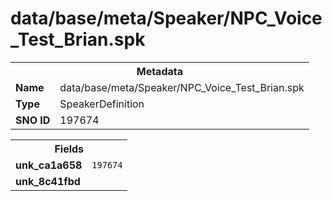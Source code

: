 <h1>data/base/meta/Speaker/NPC_Voice_Test_Brian.spk</h1><table><tr><th colspan="100%">Metadata</th></tr><tr><td><b>Name</b></td><td>data/base/meta/Speaker/NPC_Voice_Test_Brian.spk</td></tr><tr><td><b>Type</b></td><td>SpeakerDefinition</td></tr><tr><td><b>SNO ID</b></td><td>197674</td></tr></table>

<table><tr><th colspan="100%">Fields</th></tr><tr><td><b>unk_ca1a658</b></td><td><code>197674</code></td></tr><tr><td><b>unk_8c41fbd</b></td><td></td></tr></table>

